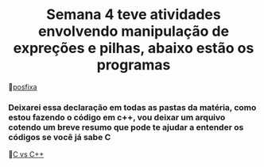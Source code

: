 <h1 align='center'> Semana 4 teve atividades envolvendo manipulação de expreções e pilhas, abaixo estão os programas</h1>


📂[posfixa](https://github.com/Castelanii/AED/blob/main/Semana%204/posfixa.cpp)<br>

<h3>Deixarei essa declaração em todas as pastas da matéria, como estou fazendo o código em c++, vou deixar um arquivo cotendo um breve resumo que pode te ajudar a entender os códigos se você já sabe C</h3>

📂[C vs C++](https://github.com/Castelanii/AED/blob/main/C%2B%2B%20vs%20C.md)
